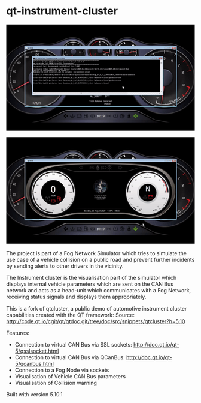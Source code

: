 # qt-instrument-cluster

![Alt text](demo.gif?raw=true "1")

![Alt text](sportscar.gif?raw=true "1")

The project is part of a Fog Network Simulator which tries to simulate the use case of a vehicle collision on a public road and prevent further incidents by sending alerts to other drivers in the vicinity.

The Instrument cluster is the visualisation part of the simulator which displays internal vehicle parameters which are sent on the CAN Bus network and acts as a head-unit which communicates with a Fog Network, receiving status signals and displays them appropriately.

This is a fork of qtcluster, a public demo of automotive instrument cluster capabilities created with the QT framework:
Source: http://code.qt.io/cgit/qt/qtdoc.git/tree/doc/src/snippets/qtcluster?h=5.10


Features:
- Connection to virtual CAN Bus via SSL sockets:  http://doc.qt.io/qt-5/qsslsocket.html
- Connection to virtual CAN Bus via QCanBus:  http://doc.qt.io/qt-5/qcanbus.html
- Connection to a Fog Node via sockets
- Visualisation of Vehicle CAN Bus parameters
- Visualisation of Collision warning

Built with version 5.10.1
